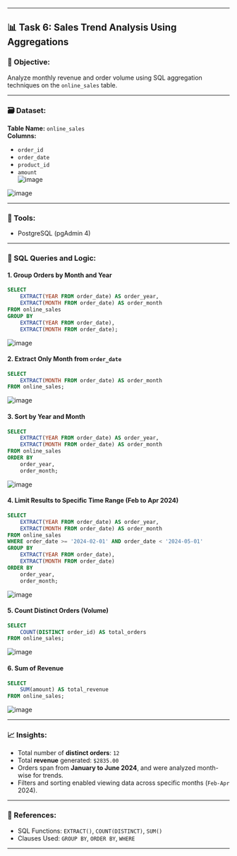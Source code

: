 
---

## 📊 Task 6: Sales Trend Analysis Using Aggregations

### 🧩 Objective:
Analyze monthly revenue and order volume using SQL aggregation techniques on the `online_sales` table.

---

### 🗃️ Dataset:
**Table Name:** `online_sales`  
**Columns:**  
- `order_id`  
- `order_date`  
- `product_id`  
- `amount`  
![image](https://github.com/user-attachments/assets/7eae57f4-dd69-4b7c-9bf3-79c7c726f432)

![image](https://github.com/user-attachments/assets/03642dec-8ee7-42dd-9c3a-2348d0bc2e2f)

---

### 🔧 Tools:
- PostgreSQL (pgAdmin 4)

---

### 🧪 SQL Queries and Logic:

#### 1. **Group Orders by Month and Year**
```sql
SELECT 
    EXTRACT(YEAR FROM order_date) AS order_year,
    EXTRACT(MONTH FROM order_date) AS order_month
FROM online_sales
GROUP BY 
    EXTRACT(YEAR FROM order_date),
    EXTRACT(MONTH FROM order_date);
```
![image](https://github.com/user-attachments/assets/fd3841d9-d3ce-469f-a6cf-1df1ea939d18)

#### 2. **Extract Only Month from `order_date`**
```sql
SELECT 
    EXTRACT(MONTH FROM order_date) AS order_month
FROM online_sales;
```
![image](https://github.com/user-attachments/assets/5773f963-da2f-4946-94c4-998078964761)

#### 3. **Sort by Year and Month**
```sql
SELECT 
    EXTRACT(YEAR FROM order_date) AS order_year,
    EXTRACT(MONTH FROM order_date) AS order_month
FROM online_sales
ORDER BY 
    order_year, 
    order_month;
```
![image](https://github.com/user-attachments/assets/6fe3f6a9-7cd3-46a6-b02c-f7c1b035758e)

#### 4. **Limit Results to Specific Time Range (Feb to Apr 2024)**
```sql
SELECT 
    EXTRACT(YEAR FROM order_date) AS order_year,
    EXTRACT(MONTH FROM order_date) AS order_month
FROM online_sales
WHERE order_date >= '2024-02-01' AND order_date < '2024-05-01'
GROUP BY 
    EXTRACT(YEAR FROM order_date),
    EXTRACT(MONTH FROM order_date)
ORDER BY 
    order_year, 
    order_month;
```
![image](https://github.com/user-attachments/assets/a55ff8b2-ff7d-446c-a46e-018d4f9c3067)

#### 5. **Count Distinct Orders (Volume)**
```sql
SELECT 
    COUNT(DISTINCT order_id) AS total_orders
FROM online_sales;
```
![image](https://github.com/user-attachments/assets/445c9458-085d-42a3-888f-879e835157d4)

#### 6. **Sum of Revenue**
```sql
SELECT 
    SUM(amount) AS total_revenue
FROM online_sales;
```
![image](https://github.com/user-attachments/assets/ac8e1e9a-06c1-40d2-b0b6-0edc527aa6dd)

---

### 📈 Insights:

- Total number of **distinct orders**: `12`
- Total **revenue** generated: `$2835.00`
- Orders span from **January to June 2024**, and were analyzed month-wise for trends.
- Filters and sorting enabled viewing data across specific months (`Feb-Apr` 2024).

---

### 📎 References:
- SQL Functions: `EXTRACT()`, `COUNT(DISTINCT)`, `SUM()`
- Clauses Used: `GROUP BY`, `ORDER BY`, `WHERE`

---

